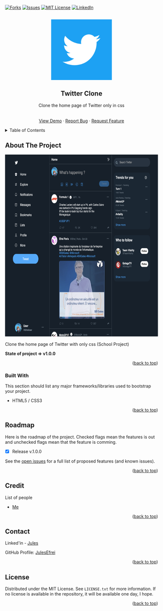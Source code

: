 <div id="top"></div>

<!-- [![Contributors][contributors-shield]][contributors-url] -->
<!-- [![Stargazers][stars-shield]][stars-url] -->
[![Forks][forks-shield]][forks-url]
[![Issues][issues-shield]][issues-url]
[![MIT License][license-shield]][license-url]
[![LinkedIn][linkedin-shield]][linkedin-url]



<!-- PROJECT LOGO -->
<br />
<div align="center">
  
  <img src="./assets/img/GitHub/twitterLogo.jpeg" alt="Logo" width="200" height="200" />

  <h2 align="center">Twitter Clone</h2>

  <p align="center">
    Clone the home page of Twitter only in css
    <br />
    <!-- <a href="https://github.com/JulesEfrei/TwitterClone"><strong>Explore the docs</strong></a> -->
    <br />
    <br />
    <a href="https://julesefrei.github.io/TwitterClone/">View Demo</a>
    ·
    <a href="https://github.com/JulesEfrei/TwitterClone/issues">Report Bug</a>
    ·
    <a href="https://github.com/JulesEfrei/TwitterClone/pulls">Request Feature</a>
  </p>
</div>



<!-- TABLE OF CONTENTS -->
<details>
  <summary>Table of Contents</summary>
  <ol>
    <li>
      <a href="#about-the-project">About The Project</a>
      <ul>
        <li><a href="#built-with">Built With</a></li>
      </ul>
    </li>
    <li><a href="#roadmap">Roadmap / Features</a></li>
    <li><a href="#license">License</a></li>
    <li><a href="#contact">Contact</a></li>
    <li><a href="#credit">Credit</a></li>
  </ol>
</details>



<!-- ABOUT THE PROJECT -->
## About The Project

<img src="./assets/img/GitHub/twitterClone.png" alt="Logo" width="950" height="600" />

Clone the home page of Twitter with only css (School Project)


**State of project => v1.0.0**


<p align="right">(<a href="#top">back to top</a>)</p>



### Built With

This section should list any major frameworks/libraries used to bootstrap your project.

* HTML5 / CSS3

<p align="right">(<a href="#top">back to top</a>)</p>



<!-- ROADMAP -->
## Roadmap

Here is the roadmap of the project. Checked flags mean the features is out and unchecked flags mean that the feature is comming.

- [x] Release v.1.0.0

See the [open issues](https://github.com/JulesEfrei/TwitterClone/issues) for a full list of proposed features (and known issues).

<p align="right">(<a href="#top">back to top</a>)</p>




<!-- Credit -->
## Credit

List of people

* [Me](https://github.com/JulesEfrei)

<p align="right">(<a href="#top">back to top</a>)</p>



<!-- CONTACT -->
## Contact

Linked'in - [Jules](https://www.linkedin.com/in/jules-bruzeau/)

GitHub Profile: [JulesEfrei](https://github.com/JulesEfrei/)

<p align="right">(<a href="#top">back to top</a>)</p>



<!-- LICENSE -->
## License

Distributed under the MIT License. See `LICENSE.txt` for more information. If no license is available in the repository, it will be available one day, I hope.

<p align="right">(<a href="#top">back to top</a>)</p>






<!-- MARKDOWN LINKS & IMAGES -->
<!-- [contributors-shield]: https://img.shields.io/github/contributors/JulesEfrei/TwitterClone.svg?style=for-the-badge
[contributors-url]: https://github.com/JulesEfrei/TwitterClone/graphs/contributors -->
<!-- [stars-shield]: https://img.shields.io/github/stars/JulesEfrei/TwitterClone.svg?style=for-the-badge
[stars-url]: https://github.com/JulesEfrei/TwitterClone/stargazers -->
[forks-shield]: https://img.shields.io/github/forks/JulesEfrei/TwitterClone.svg?style=for-the-badge
[forks-url]: https://github.com/JulesEfrei/TwitterClone/network/members
[issues-shield]: https://img.shields.io/github/issues/JulesEfrei/TwitterClone.svg?style=for-the-badge
[issues-url]: https://github.com/JulesEfrei/TwitterClone/issues
[license-shield]: https://img.shields.io/github/license/JulesEfrei/TwitterClone.svg?style=for-the-badge
[license-url]: https://github.com/JulesEfrei/TwitterClone/blob/master/LICENSE.txt
[linkedin-shield]: https://img.shields.io/badge/-LinkedIn-black.svg?style=for-the-badge&logo=linkedin&colorB=555
[linkedin-url]: https://www.linkedin.com/in/jules-bruzeau/
[product-screenshot]: images/screenshot.png